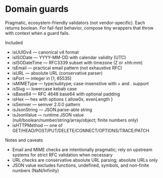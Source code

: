 # Domain guards

Pragmatic, ecosystem-friendly validators (not vendor-specific). Each returns boolean. For fail-fast behavior, compose tiny wrappers that throw with context when a guard fails.

Included
- isUUIDv4 — canonical v4 format
- isISODate — YYYY-MM-DD with calendar validity (UTC)
- isISODateTime — RFC3339 subset with timezone (Z or ±hh:mm)
- isEmail — practical email pattern (not exhaustive RFC)
- isURL — absolute URL (conservative parser)
- isPort — integer in [1, 65535]
- isMIMEType — type/subtype; case-insensitive with + and . support
- isSlug — lowercase kebab case
- isBase64 — RFC 4648 base64 with optional padding
- isHex — hex with options { allow0x, evenLength }
- isSemver — semver 2.0.0 pattern
- isJsonString — JSON.parse-able string
- isJsonValue — runtime JSON value (null/boolean/number/string/array/object; finite numbers only)
- isHTTPMethod — one of GET/HEAD/POST/PUT/DELETE/CONNECT/OPTIONS/TRACE/PATCH

Notes and caveats
- Email and MIME checks are intentionally pragmatic; rely on upstream systems for strict RFC validation when necessary
- URL checks are conservative absolute URL parsing; absolute URLs only
- JSON value excludes functions, undefined, symbols, and non-finite numbers (NaN/Infinity)
